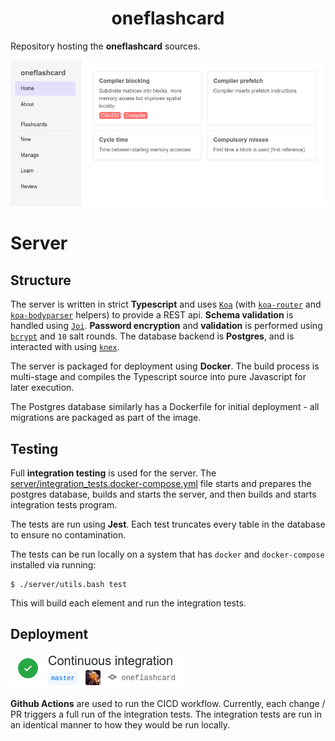 <h1 align="center">oneflashcard</h1>

Repository hosting the **oneflashcard** sources.

![](./images/demo.png)

# Server

## Structure

The server is written in strict **Typescript** and uses [`Koa`](https://koajs.com/) (with [`koa-router`](https://github.com/ZijianHe/koa-router) and [`koa-bodyparser`](https://github.com/koajs/bodyparser) helpers) to provide a REST api. **Schema validation** is handled using [`Joi`](https://github.com/hapijs/joi). **Password encryption** and **validation** is performed using [`bcrypt`](https://www.npmjs.com/package/bcrypt) and `10` salt rounds. The database backend is **Postgres**, and is interacted with using [`knex`](https://knexjs.org).

The server is packaged for deployment using **Docker**. The build process is multi-stage and compiles the Typescript source into pure Javascript for later execution.

The Postgres database similarly has a Dockerfile for initial deployment - all migrations are packaged as part of the image.

## Testing

Full **integration testing** is used for the server. The [server/integration_tests.docker-compose.yml](server/integration_tests.docker-compose.yml) file starts and prepares the postgres database, builds and starts the server, and then builds and starts integration tests program.

The tests are run using **Jest**. Each test truncates every table in the database to ensure no contamination.

The tests can be run locally on a system that has `docker` and `docker-compose` installed via running:

```
$ ./server/utils.bash test
```

This will build each element and run the integration tests.

## Deployment

![](images/ci.png)

**Github Actions** are used to run the CICD workflow. Currently, each change / PR triggers a full run of the integration tests. The integration tests are run in an identical manner to how they would be run locally.
